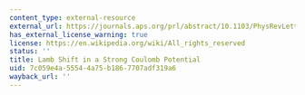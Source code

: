 ```yaml
---
content_type: external-resource
external_url: https://journals.aps.org/prl/abstract/10.1103/PhysRevLett.34.1050
has_external_license_warning: true
license: https://en.wikipedia.org/wiki/All_rights_reserved
status: ''
title: Lamb Shift in a Strong Coulomb Potential
uid: 7c059e4a-5554-4a75-b186-7707adf319a6
wayback_url: ''
---
```


